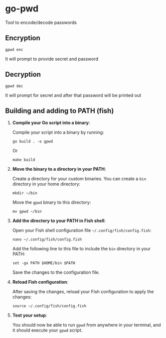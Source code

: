 # go-pwd

Tool to encode/decode passwords

## Encryption

```shell
gpwd enc
```

It will prompt to provide secret and password

## Decryption

```shell
gpwd dec
```

It will prompt for secret and after that password will be printed out

## Building and adding to PATH (fish)

1. **Compile your Go script into a binary**:

   Compile your script into a binary by running:

    ```shell
    go build . -o gpwd
    ```
   
    Or

    ```shell
   make build
    ```

2. **Move the binary to a directory in your PATH**:

   Create a directory for your custom binaries. You can create a `bin` directory in your home directory:

    ```shell
    mkdir ~/bin
    ```

   Move the `gpwd` binary to this directory:

    ```shell
    mv gpwd ~/bin
    ```

3. **Add the directory to your PATH in Fish shell**:

   Open your Fish shell configuration file `~/.config/fish/config.fish`:

    ```shell
    nano ~/.config/fish/config.fish
    ```

   Add the following line to this file to include the `bin` directory in your PATH:

    ```shell
    set -gx PATH $HOME/bin $PATH
    ```

   Save the changes to the configuration file.

4. **Reload Fish configuration**:

   After saving the changes, reload your Fish configuration to apply the changes:

    ```shell
    source ~/.config/fish/config.fish
    ```

5. **Test your setup**:

   You should now be able to run `gpwd` from anywhere in your terminal, and it should execute your `gpwd` script.

